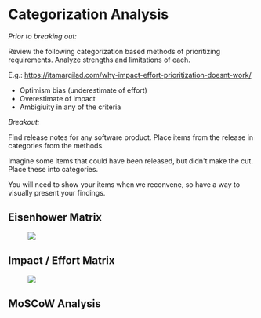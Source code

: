 # Categorization Analysis

_Prior to breaking out:_

Review the following categorization based methods of prioritizing requirements. Analyze strengths and limitations of each.

E.g.: https://itamargilad.com/why-impact-effort-prioritization-doesnt-work/

- Optimism bias (underestimate of effort)
- Overestimate of impact
- Ambigiuity in any of the criteria

_Breakout:_

Find release notes for any software product. Place items from the release in categories from the methods.

Imagine some items that could have been released, but didn't make the cut. Place these into categories.

You will need to show your items when we reconvene, so have a way to visually present your findings.

## Eisenhower Matrix

<figure>
    <span>
        <img src="https://assets.asana.biz/transform/30c95d26-15e1-4df1-9655-27b28186f0f2/inline-leadership-eisenhower-matrix-2-2x" style="">
    </span>
</figure>

## Impact / Effort Matrix

<figure>
    <span>
        <img src="https://cdn-images-1.medium.com/v2/resize:fit:800/0*fAxZVRNG9st6Aiji." style="">
    </span>
</figure>

## MoSCoW Analysis

<!-- - MoSCoW Analysis
- RICE Scoring Model
- Weighted Decision Matrix
- Kano Model
- SWOT Analysis -->
